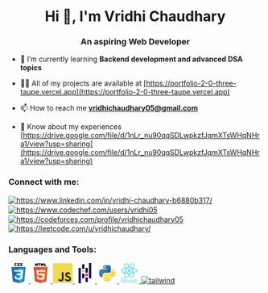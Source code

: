<h1 align="center">Hi 👋, I'm Vridhi Chaudhary</h1>
<h3 align="center">An aspiring Web Developer</h3>

- 🌱 I’m currently learning **Backend development and advanced DSA topics**

- 👨‍💻 All of my projects are available at [https://portfolio-2-0-three-taupe.vercel.app](https://portfolio-2-0-three-taupe.vercel.app)

- 📫 How to reach me **vridhichaudhary05@gmail.com**

- 📄 Know about my experiences [https://drive.google.com/file/d/1nLr_nu90qqSDLwpkzfJqmXTsWHqNHra1/view?usp=sharing](https://drive.google.com/file/d/1nLr_nu90qqSDLwpkzfJqmXTsWHqNHra1/view?usp=sharing)

<h3 align="left">Connect with me:</h3>
<p align="left">
<a href="https://linkedin.com/in/https://www.linkedin.com/in/vridhi-chaudhary-b6880b317/" target="blank"><img align="center" src="https://raw.githubusercontent.com/rahuldkjain/github-profile-readme-generator/master/src/images/icons/Social/linked-in-alt.svg" alt="https://www.linkedin.com/in/vridhi-chaudhary-b6880b317/" height="30" width="40" /></a>
<a href="https://www.codechef.com/users/https://www.codechef.com/users/vridhi05" target="blank"><img align="center" src="https://cdn.jsdelivr.net/npm/simple-icons@3.1.0/icons/codechef.svg" alt="https://www.codechef.com/users/vridhi05" height="30" width="40" /></a>
<a href="https://codeforces.com/profile/https://codeforces.com/profile/vridhichaudhary05" target="blank"><img align="center" src="https://raw.githubusercontent.com/rahuldkjain/github-profile-readme-generator/master/src/images/icons/Social/codeforces.svg" alt="https://codeforces.com/profile/vridhichaudhary05" height="30" width="40" /></a>
<a href="https://www.leetcode.com/https://leetcode.com/u/vridhichaudhary/" target="blank"><img align="center" src="https://raw.githubusercontent.com/rahuldkjain/github-profile-readme-generator/master/src/images/icons/Social/leet-code.svg" alt="https://leetcode.com/u/vridhichaudhary/" height="30" width="40" /></a>
</p>

<h3 align="left">Languages and Tools:</h3>
<p align="left"> <a href="https://www.w3schools.com/css/" target="_blank" rel="noreferrer"> <img src="https://raw.githubusercontent.com/devicons/devicon/master/icons/css3/css3-original-wordmark.svg" alt="css3" width="40" height="40"/> </a> <a href="https://www.w3.org/html/" target="_blank" rel="noreferrer"> <img src="https://raw.githubusercontent.com/devicons/devicon/master/icons/html5/html5-original-wordmark.svg" alt="html5" width="40" height="40"/> </a> <a href="https://developer.mozilla.org/en-US/docs/Web/JavaScript" target="_blank" rel="noreferrer"> <img src="https://raw.githubusercontent.com/devicons/devicon/master/icons/javascript/javascript-original.svg" alt="javascript" width="40" height="40"/> </a> <a href="https://pandas.pydata.org/" target="_blank" rel="noreferrer"> <img src="https://raw.githubusercontent.com/devicons/devicon/2ae2a900d2f041da66e950e4d48052658d850630/icons/pandas/pandas-original.svg" alt="pandas" width="40" height="40"/> </a> <a href="https://www.python.org" target="_blank" rel="noreferrer"> <img src="https://raw.githubusercontent.com/devicons/devicon/master/icons/python/python-original.svg" alt="python" width="40" height="40"/> </a> <a href="https://reactjs.org/" target="_blank" rel="noreferrer"> <img src="https://raw.githubusercontent.com/devicons/devicon/master/icons/react/react-original-wordmark.svg" alt="react" width="40" height="40"/> </a> <a href="https://tailwindcss.com/" target="_blank" rel="noreferrer"> <img src="https://www.vectorlogo.zone/logos/tailwindcss/tailwindcss-icon.svg" alt="tailwind" width="40" height="40"/> </a> </p>
